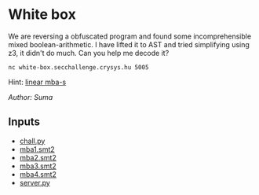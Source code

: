 # White box

We are reversing a obfuscated program and found some incomprehensible mixed boolean-arithmetic. I have lifted it to AST and tried simplifying using z3, it didn't do much. Can you help me decode it?

`nc white-box.secchallenge.crysys.hu 5005`

Hint: [linear mba-s](https://www.usenix.org/system/files/sec21fall-liu-binbin.pdf)

*Author: Suma*

## Inputs
- [chall.py](input/chall.py)
- [mba1.smt2](input/mba1.smt2)
- [mba2.smt2](input/mba2.smt2)
- [mba3.smt2](input/mba3.smt2)
- [mba4.smt2](input/mba4.smt2)
- [server.py](input/server.py)

